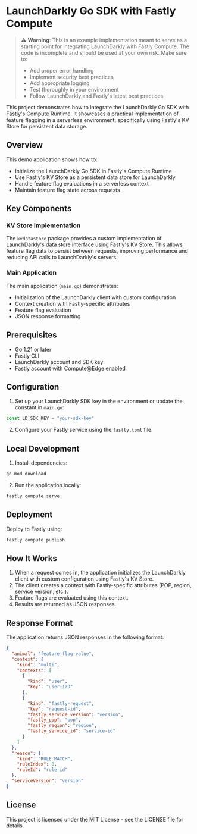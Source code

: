 # LaunchDarkly Go SDK with Fastly Compute

> ⚠️ **Warning**: This is an example implementation meant to serve as a starting point for integrating LaunchDarkly with Fastly Compute. The code is incomplete and should be used at your own risk. Make sure to:
>
> - Add proper error handling
> - Implement security best practices
> - Add appropriate logging
> - Test thoroughly in your environment
> - Follow LaunchDarkly and Fastly's latest best practices

This project demonstrates how to integrate the LaunchDarkly Go SDK with Fastly's Compute Runtime. It showcases a practical implementation of feature flagging in a serverless environment, specifically using Fastly's KV Store for persistent data storage.

## Overview

This demo application shows how to:

- Initialize the LaunchDarkly Go SDK in Fastly's Compute Runtime
- Use Fastly's KV Store as a persistent data store for LaunchDarkly
- Handle feature flag evaluations in a serverless context
- Maintain feature flag state across requests

## Key Components

### KV Store Implementation

The `kvdatastore` package provides a custom implementation of LaunchDarkly's data store interface using Fastly's KV Store. This allows feature flag data to persist between requests, improving performance and reducing API calls to LaunchDarkly's servers.

### Main Application

The main application (`main.go`) demonstrates:

- Initialization of the LaunchDarkly client with custom configuration
- Context creation with Fastly-specific attributes
- Feature flag evaluation
- JSON response formatting

## Prerequisites

- Go 1.21 or later
- Fastly CLI
- LaunchDarkly account and SDK key
- Fastly account with Compute@Edge enabled

## Configuration

1. Set up your LaunchDarkly SDK key in the environment or update the constant in `main.go`:

```go
const LD_SDK_KEY = "your-sdk-key"
```

2. Configure your Fastly service using the `fastly.toml` file.

## Local Development

1. Install dependencies:

```bash
go mod download
```

2. Run the application locally:

```bash
fastly compute serve
```

## Deployment

Deploy to Fastly using:

```bash
fastly compute publish
```

## How It Works

1. When a request comes in, the application initializes the LaunchDarkly client with custom configuration using Fastly's KV Store.
2. The client creates a context with Fastly-specific attributes (POP, region, service version, etc.).
3. Feature flags are evaluated using this context.
4. Results are returned as JSON responses.

## Response Format

The application returns JSON responses in the following format:

```json
{
  "animal": "feature-flag-value",
  "context": {
    "kind": "multi",
    "contexts": [
      {
        "kind": "user",
        "key": "user-123"
      },
      {
        "kind": "fastly-request",
        "key": "request-id",
        "fastly_service_version": "version",
        "fastly_pop": "pop",
        "fastly_region": "region",
        "fastly_service_id": "service-id"
      }
    ]
  },
  "reason": {
    "kind": "RULE_MATCH",
    "ruleIndex": 0,
    "ruleId": "rule-id"
  },
  "serviceVersion": "version"
}
```

## License

This project is licensed under the MIT License - see the LICENSE file for details.

